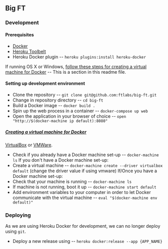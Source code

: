 ## Big FT

### Development

#### Prerequisites
- [Docker](https://www.docker.com/docker-toolbox)
- [Heroku Toolbelt](https://toolbelt.heroku.com/)
- Heroku Docker plugin -- `heroku plugins:install heroku-docker`

If running OS X or Windows, [follow these steps for creating a virtual machine for Docker](#creating-a-virtual-machine-for-docker) -- This is a section in this readme file.

#### Setting up development environment
- Clone the repository -- `git clone git@github.com:ftlabs/big-ft.git`
- Change in repository directory -- `cd big-ft`
- Build a Docker image -- `docker build .`
- Spin up the web process in a container -- `docker-compose up web`
- Open the application in your browser of choice -- `open "http://$(docker-machine ip default):8080"`

##### [Creating a virtual machine for Docker](#creating-a-virtual-machine-for-docker)
 [VirtualBox](https://www.virtualbox.org/wiki/Downloads) or [VMWare](http://www.vmware.com/uk/).

- Check if you already have a Docker machine set-up -- `docker-machine ls`
If you don't have a Docker machine set-up:
- Create a virtual machine -- `docker-machine create --driver virtualbox default` (change the driver value if using vmware)
If/Once you have a Docker machine set-up:
- Check that your machine is running -- `docker-machine ls`
- If machine is not running, boot it up -- `docker-machine start default`
- Add environment variables to your computer in order to let Docker communicate with the virtual machine -- `eval "$(docker-machine env default)"`

### Deploying
As we are using Heroku Docker for development, we can no longer deploy using `git`.

- Deploy a new release using -- `heroku docker:release --app {APP_NAME}`
